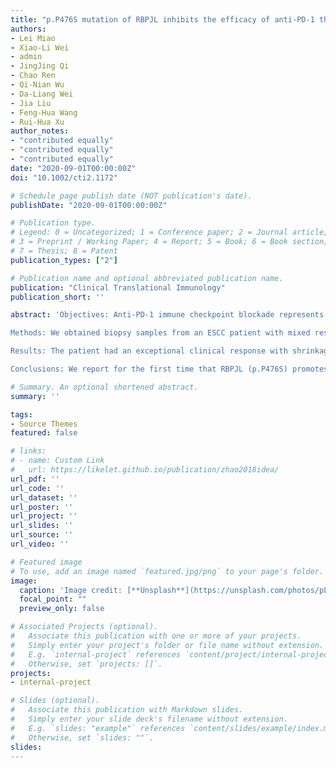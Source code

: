 ```yaml
---
title: "p.P476S mutation of RBPJL inhibits the efficacy of anti-PD-1 therapy in oesophageal squamous cell carcinoma by blunting T-cell responses"
authors:
- Lei Miao
- Xiao-Li Wei
- admin
- JingJing Qi
- Chao Ren
- Qi-Nian Wu
- Da-Liang Wei
- Jia Liu
- Feng-Hua Wang
- Rui-Hua Xu
author_notes:
- "contributed equally"
- "contributed equally"
- "contributed equally"
date: "2020-09-01T00:00:00Z"
doi: "10.1002/cti2.1172"

# Schedule page publish date (NOT publication's date).
publishDate: "2020-09-01T00:00:00Z"

# Publication type.
# Legend: 0 = Uncategorized; 1 = Conference paper; 2 = Journal article;
# 3 = Preprint / Working Paper; 4 = Report; 5 = Book; 6 = Book section;
# 7 = Thesis; 8 = Patent
publication_types: ["2"]

# Publication name and optional abbreviated publication name.
publication: "Clinical Translational Immunology"
publication_short: ''

abstract: 'Objectives: Anti-PD-1 immune checkpoint blockade represents the onset of a new era in cancer immunotherapy. However, robust predictors are necessary for screening patients with immune checkpoint-responsive oesophageal squamous cell carcinoma (ESCC).

Methods: We obtained biopsy samples from an ESCC patient with mixed responses. The expression of CD4, CD8, CD68, PD-L1, RBPJL and IL-16 was analysed by immunohistochemistry, and the correlation with prognostic value was obtained from the GEPIA portal. T-cell functions were examined by flow cytometry, MTS and transwell assays. The secreted cytokines were identified using an Inflammation Array Kit. The concentration of soluble IFN-γ was measured by enzyme-linked immunosorbent assay. The clinical benefit of RBPJL was examined in a PBMC xenograft mouse model.

Results: The patient had an exceptional clinical response with shrinkage of the primary oesophageal and lung metastatic lesions as well as enlargement of liver metastatic lesions after toripalimab monotherapy. Four liver-specific gene mutations were identified. RBPJL showed better response to toripalimab in the PBMC cell-derived xenograft (CDX) ESCC model. Conditional medium from RBPJL overexpression induced chemotaxis and proliferation of T lymphocytes, as well as Th2/Th1 differentiation through the RBPJL-NF-κB-IL-16 axis in vitro. These functions were all inhibited by the p.P476S mutation of RBPJL (RBPJL (p.P476S)).

Conclusions: We report for the first time that RBPJL (p.P476S) promotes tumor growth in ESCC and inhibits the efficacy of anti-PD-1 therapy through blunting T-cell responses. Our findings provide a potential new predictor for evaluating the efficacy of anti-PD-1 therapy in ESCC patients.'

# Summary. An optional shortened abstract.
summary: ''

tags:
- Source Themes
featured: false

# links:
# - name: Custom Link
#   url: https://likelet.github.io/publication/zhao2018idea/
url_pdf: ''
url_code: ''
url_dataset: ''
url_poster: ''
url_project: ''
url_slides: ''
url_source: ''
url_video: ''

# Featured image
# To use, add an image named `featured.jpg/png` to your page's folder. 
image:
  caption: 'Image credit: [**Unsplash**](https://unsplash.com/photos/pLCdAaMFLTE)'
  focal_point: ""
  preview_only: false

# Associated Projects (optional).
#   Associate this publication with one or more of your projects.
#   Simply enter your project's folder or file name without extension.
#   E.g. `internal-project` references `content/project/internal-project/index.md`.
#   Otherwise, set `projects: []`.
projects:
- internal-project

# Slides (optional).
#   Associate this publication with Markdown slides.
#   Simply enter your slide deck's filename without extension.
#   E.g. `slides: "example"` references `content/slides/example/index.md`.
#   Otherwise, set `slides: ""`.
slides:
---
```

